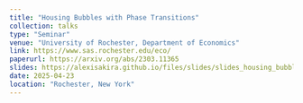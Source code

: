 ```yaml
---
title: "Housing Bubbles with Phase Transitions"
collection: talks
type: "Seminar"
venue: "University of Rochester, Department of Economics"
link: https://www.sas.rochester.edu/eco/
paperurl: https://arxiv.org/abs/2303.11365
slides: https://alexisakira.github.io/files/slides/slides_housing_bubble.pdf
date: 2025-04-23
location: "Rochester, New York"
---
```

